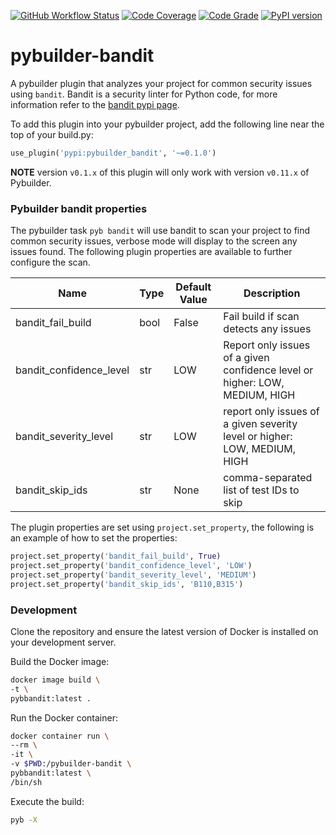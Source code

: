 [![GitHub Workflow Status](https://github.com/soda480/pybuilder-bandit/workflows/build/badge.svg)](https://github.com/soda480/pybuilder-bandit/actions)
[![Code Coverage](https://codecov.io/gh/soda480/pybuilder-bandit/branch/main/graph/badge.svg)](https://codecov.io/gh/soda480/pybuilder-bandit)
[![Code Grade](https://www.code-inspector.com/project/19893/status/svg)](https://frontend.code-inspector.com/project/19893/dashboard)
[![PyPI version](https://badge.fury.io/py/pybuilder-bandit.svg)](https://badge.fury.io/py/pybuilder-bandit)

# pybuilder-bandit #

A pybuilder plugin that analyzes your project for common security issues using `bandit`. Bandit is a security linter for Python code, for more information refer to the [bandit pypi page](https://pypi.org/project/bandit/).

To add this plugin into your pybuilder project, add the following line near the top of your build.py:
```python
use_plugin('pypi:pybuilder_bandit', '~=0.1.0')
```

**NOTE** version `v0.1.x` of this plugin will only work with version `v0.11.x` of Pybuilder.

### Pybuilder bandit properties ###

The pybuilder task `pyb bandit` will use bandit to scan your project to find common security issues, verbose mode will display to the screen any issues found. The following plugin properties are available to further configure the scan.

Name | Type | Default Value | Description
-- | -- | -- | --
bandit_fail_build | bool | False | Fail build if scan detects any issues
bandit_confidence_level | str | LOW | Report only issues of a given confidence level or higher: LOW, MEDIUM, HIGH
bandit_severity_level | str | LOW | report only issues of a given severity level or higher: LOW, MEDIUM, HIGH
bandit_skip_ids | str | None | comma-separated list of test IDs to skip

The plugin properties are set using `project.set_property`, the following is an example of how to set the properties:

```Python
project.set_property('bandit_fail_build', True)
project.set_property('bandit_confidence_level', 'LOW')
project.set_property('bandit_severity_level', 'MEDIUM')
project.set_property('bandit_skip_ids', 'B110,B315')
```

### Development ###

Clone the repository and ensure the latest version of Docker is installed on your development server.

Build the Docker image:
```sh
docker image build \
-t \
pybbandit:latest .
```

Run the Docker container:
```sh
docker container run \
--rm \
-it \
-v $PWD:/pybuilder-bandit \
pybbandit:latest \
/bin/sh
```

Execute the build:
```sh
pyb -X
```
